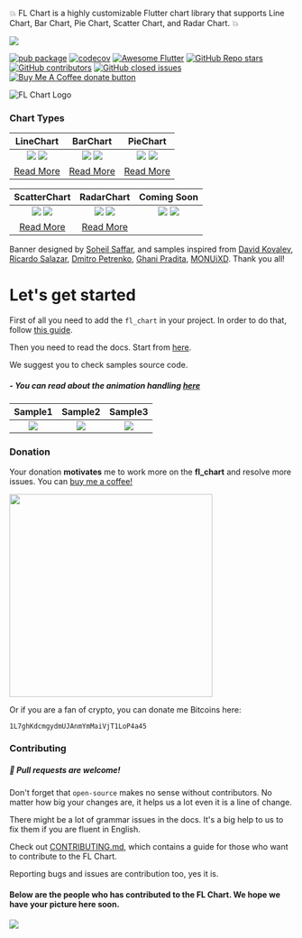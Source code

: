 💥 FL Chart is a highly customizable Flutter chart library that supports Line Chart, Bar Chart, Pie Chart, Scatter Chart, and Radar Chart.  💥

<a href="https://www.buymeacoffee.com/fl_chart"><img src="https://img.buymeacoffee.com/button-api/?text=Buy me a coffee&emoji=&slug=fl_chart&button_colour=5F7FFF&font_colour=ffffff&font_family=Cookie&outline_colour=000000&coffee_colour=FFDD00" /></a>

[![pub package](https://img.shields.io/pub/v/fl_chart.svg)](https://pub.dartlang.org/packages/fl_chart)
[![codecov](https://codecov.io/gh/imaNNeo/fl_chart/branch/master/graph/badge.svg?token=XBhsIZBbZG)](https://codecov.io/gh/imaNNeo/fl_chart)
<a href="https://github.com/Solido/awesome-flutter#charts"><img src="https://img.shields.io/badge/awesome-flutter-blue.svg?longCache=true" alt="Awesome Flutter"></a>
<a href="https://pub.dev/packages/fl_chart"><img alt="GitHub Repo stars" src="https://img.shields.io/github/stars/imaNNeo/fl_chart"></a>
<a href="https://github.com/imaNNeo/fl_chart/graphs/contributors"><img alt="GitHub contributors" src="https://img.shields.io/github/contributors/imaNNeo/fl_chart"></a>
<a href="https://githubc.com/imaNNeo/fl_chart/issues?q=is%3Aissue+is%3Aclosed"><img src="https://img.shields.io/github/issues-closed-raw/imaNNeo/fl_chart" alt="GitHub closed issues"></a>
<span class="badge-buymeacoffee">
<a href="https://www.buymeacoffee.com/fl_chart" title="Donate to this project using Buy Me A Coffee"><img src="https://img.shields.io/badge/buy%20me%20a%20coffee-donate-yellow.svg" alt="Buy Me A Coffee donate button" /></a>
</span>

![FL Chart Logo](https://github.com/imaNNeo/fl_chart/raw/master/repo_files/images/landing_logo.jpg)

### Chart Types

|LineChart	|BarChart		|PieChart		|
|:------------:|:------------:|:-------------:|
|	[![](https://github.com/imaNNeo/fl_chart/raw/master/repo_files/images/line_chart/line_chart_sample_1.gif)](https://github.com/imaNNeo/fl_chart/blob/master/repo_files/documentations/line_chart.md#sample-1-source-code) [![](https://github.com/imaNNeo/fl_chart/raw/master/repo_files/images/line_chart/line_chart_sample_2.gif)](https://github.com/imaNNeo/fl_chart/blob/master/repo_files/documentations/line_chart.md#sample-2-source-code)  |	[![](https://github.com/imaNNeo/fl_chart/raw/master/repo_files/images/bar_chart/bar_chart_sample_1.gif)](https://github.com/imaNNeo/fl_chart/blob/master/repo_files/documentations/bar_chart.md#sample-1-source-code) [![](https://github.com/imaNNeo/fl_chart/raw/master/repo_files/images/bar_chart/bar_chart_sample_2.gif)](https://github.com/imaNNeo/fl_chart/blob/master/repo_files/documentations/bar_chart.md#sample-2-source-code)  | [![](https://github.com/imaNNeo/fl_chart/raw/master/repo_files/images/pie_chart/pie_chart_sample_1.gif)](https://github.com/imaNNeo/fl_chart/blob/master/repo_files/documentations/pie_chart.md#sample-1-source-code) [![](https://github.com/imaNNeo/fl_chart/raw/master/repo_files/images/pie_chart/pie_chart_sample_2.gif)](https://github.com/imaNNeo/fl_chart/blob/master/repo_files/documentations/pie_chart.md#sample-2-source-code) |
|[Read More](https://github.com/imaNNeo/fl_chart/blob/master/repo_files/documentations/line_chart.md)|[Read More](https://github.com/imaNNeo/fl_chart/blob/master/repo_files/documentations/bar_chart.md)|[Read More](https://github.com/imaNNeo/fl_chart/blob/master/repo_files/documentations/pie_chart.md)|

|ScatterChart	|RadarChart| Coming Soon|
|:------------:|:------------:|:-------------:|
|	[![](https://github.com/imaNNeo/fl_chart/raw/master/repo_files/images/scatter_chart/scatter_chart_sample_1.gif)](https://github.com/imaNNeo/fl_chart/blob/master/repo_files/documentations/scatter_chart.md#sample-1-source-code) [![](https://github.com/imaNNeo/fl_chart/raw/master/repo_files/images/scatter_chart/scatter_chart_sample_2.gif)](https://github.com/imaNNeo/fl_chart/blob/master/repo_files/documentations/scatter_chart.md#sample-2-source-code)  |	![](https://github.com/imaNNeo/fl_chart/raw/master/repo_files/images/radar_chart/radar_chart_sample_1.jpg)  ![](https://github.com/imaNNeo/fl_chart/raw/master/repo_files/images/blank.jpg)|![](https://github.com/imaNNeo/fl_chart/raw/master/repo_files/images/blank.jpg) ![](https://github.com/imaNNeo/fl_chart/raw/master/repo_files/images/blank.jpg)|
|[Read More](https://github.com/imaNNeo/fl_chart/blob/master/repo_files/documentations/scatter_chart.md)|[Read More](https://github.com/imaNNeo/fl_chart/blob/master/repo_files/documentations/radar_chart.md)||

Banner designed by [Soheil Saffar](https://www.linkedin.com/in/soheilsaffar), and
samples inspired from
[David Kovalev](https://dribbble.com/shots/5560237-Live-Graphs-XD),
[Ricardo Salazar](https://dribbble.com/shots/1956890-Data-Stats),
[Dmitro Petrenko](https://dribbble.com/shots/5425378-Mobile-Application-Dashboard-for-Stock-Platform),
[Ghani Pradita](https://dribbble.com/shots/6379476-Calories-Management-App),
[MONUiXD](https://www.uplabs.com/posts/chart-pie-chart-bar-chart).
Thank you all!



# Let's get started

First of all you need to add the `fl_chart` in your project. In order to do that, follow [this guide](https://pub.dev/packages/fl_chart/install).

Then you need to read the docs. Start from [here](https://github.com/imaNNeo/fl_chart/blob/master/repo_files/documentations/index.md).

We suggest you to check samples source code.

##### - You can read about the animation handling [here](https://github.com/imaNNeo/fl_chart/blob/master/repo_files/documentations/handle_animations.md)
|Sample1	|Sample2		|Sample3		|
|:------------:|:------------:|:-------------:|
|	[![](https://github.com/imaNNeo/fl_chart/raw/master/repo_files/images/line_chart/line_chart_sample_1_anim.gif)](https://github.com/imaNNeo/fl_chart/blob/master/repo_files/documentations/line_chart.md#sample-1-source-code)   |	[![](https://github.com/imaNNeo/fl_chart/raw/master/repo_files/images/line_chart/line_chart_sample_2_anim.gif)](https://github.com/imaNNeo/fl_chart/blob/master/repo_files/documentations/line_chart.md#sample-2-source-code) | [![](https://github.com/imaNNeo/fl_chart/raw/master/repo_files/images/bar_chart/bar_chart_sample_1_anim.gif)](https://github.com/imaNNeo/fl_chart/blob/master/repo_files/documentations/bar_chart.md#sample-1-source-code) |


### Donation
Your donation **motivates** me to work more on the **fl_chart** and resolve more issues.
You can <a href="https://www.buymeacoffee.com/fl_chart">buy me a coffee!</a>

<a href="https://www.buymeacoffee.com/fl_chart"><img src="https://github.com/imaNNeo/fl_chart/raw/master/repo_files/images/buy_me_a_coffee.jpeg" width=360 /></a>

Or if you are a fan of crypto, you can donate me Bitcoins here:

`1L7ghKdcmgydmUJAnmYmMaiVjT1LoP4a45`

### Contributing
##### :beer: Pull requests are welcome!
Don't forget that `open-source` makes no sense without contributors. No matter how big your changes are, it helps us a lot even it is a line of change.

There might be a lot of grammar issues in the docs. It's a big help to us to fix them if you are fluent in English.

Check out [CONTRIBUTING.md](https://github.com/imaNNeo/fl_chart/blob/master/CONTRIBUTING.md), which contains a guide for those who want to contribute to the FL Chart.

Reporting bugs and issues are contribution too, yes it is.

#### Below are the people who has contributed to the FL Chart. We hope we have your picture here soon.
[![](https://opencollective.com/fl_chart/contributors.svg?width=890&button=false)](https://github.com/imaNNeo/fl_chart/graphs/contributors)
